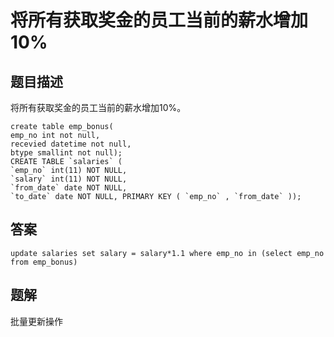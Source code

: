 <!--
 * @Author: your name
 * @Date: 2020-09-21 17:24:24
 * @LastEditTime: 2020-09-29 10:30:28
 * @LastEditors: your name
 * @Description: In User Settings Edit
 * @FilePath: \database-sql-combat\48.将所有获取奖金的员工当前的薪水增加10%.md
-->
# 将所有获取奖金的员工当前的薪水增加10%

## 题目描述

将所有获取奖金的员工当前的薪水增加10%。

``` mysql
create table emp_bonus(
emp_no int not null,
recevied datetime not null,
btype smallint not null);
CREATE TABLE `salaries` (
`emp_no` int(11) NOT NULL,
`salary` int(11) NOT NULL,
`from_date` date NOT NULL,
`to_date` date NOT NULL, PRIMARY KEY ( `emp_no` , `from_date` ));
```

## 答案

``` mysql
update salaries set salary = salary*1.1 where emp_no in (select emp_no from emp_bonus)
```

## 题解

批量更新操作
